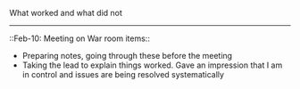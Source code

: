 What worked and what did not
__________________________________

::Feb-10: Meeting on War room items::
* Preparing notes, going through these before the meeting
* Taking the lead to explain things worked. Gave an impression that I am in control and issues are being resolved systematically

